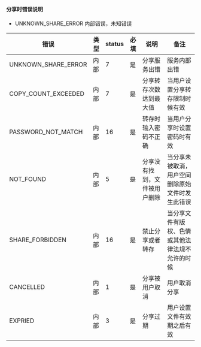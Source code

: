 #### 分享时错误说明

* UNKNOWN_SHARE_ERROR 内部错误，未知错误

| 错误                 	| 类型    	| status 	| 必填 	  | 说明               	| 备注                           	|
|-------------------	|--------	|--------	|------	|--------------------	|------------------------------	|
| UNKNOWN_SHARE_ERROR  	| 内部  	|     7   	| 是   	| 分享服务出错           	|   服务内部出错                	|
| COPY_COUNT_EXCEEDED  	| 内部  	|     7   	| 是   	| 分享转存次数达到最大值      |   当用户设置分享转存限制时候有效  |
| PASSWORD_NOT_MATCH  	| 内部  	|     16   	| 是   	| 转存时输入密码不正确        |   当用户分享时设置密码时有效   	|
| NOT_FOUND           	| 内部  	|     5   	| 是   	| 分享没有找到，文件被用户删除 |   当分享未被取消，用户空间删除原始文件时发生此错误        	|
| SHARE_FORBIDDEN     	| 内部  	|     16   	| 是   	| 禁止分享或者转存           |   当分享文件有版权、色情或其他法律法规不允许的时候     	|
| CANCELLED           	| 内部  	|     1   	| 是   	| 分享被用户取消           	|   用户取消分享        	|
| EXPRIED           	| 内部  	|     3   	| 是   	| 分享过期              	|   用户设置文件有效期之后有效        	|